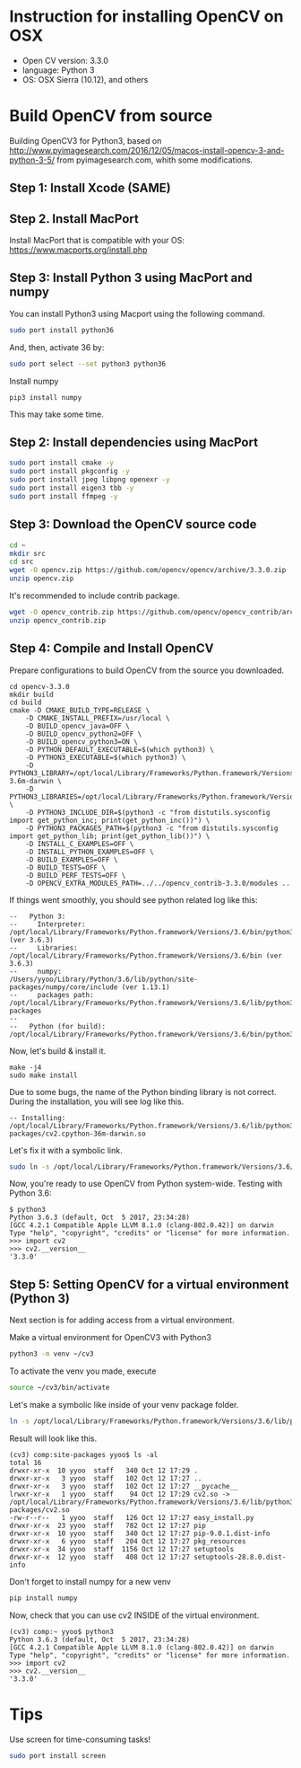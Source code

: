 # Instruction for installing OpenCV on OSX

* Open CV version: 3.3.0
* language: Python 3
* OS: OSX Sierra (10.12), and others


# Build OpenCV from source
 
 
Building OpenCV3 for Python3, based on 
http://www.pyimagesearch.com/2016/12/05/macos-install-opencv-3-and-python-3-5/ from pyimagesearch.com, whith some modifications. 

## Step 1: Install Xcode (SAME)


## Step 2. Install MacPort

Install MacPort that is compatible with your OS: https://www.macports.org/install.php



## Step 3: Install Python 3 using MacPort and numpy 

You can install Python3 using Macport using the following command.

```bash
sudo port install python36
```

And, then, activate 36 by:
```bash
sudo port select --set python3 python36
```


Install numpy
```
pip3 install numpy
```
This may take some time.


## Step 2: Install dependencies using MacPort
```bash
sudo port install cmake -y
sudo port install pkgconfig -y
sudo port install jpeg libpng openexr -y
sudo port install eigen3 tbb -y
sudo port install ffmpeg -y
```


## Step 3: Download the OpenCV source code
```bash
cd ~
mkdir src
cd src
wget -O opencv.zip https://github.com/opencv/opencv/archive/3.3.0.zip
unzip opencv.zip
```

It's recommended to include contrib package.
```bash
wget -O opencv_contrib.zip https://github.com/opencv/opencv_contrib/archive/3.3.0.zip
unzip opencv_contrib.zip
```


## Step 4: Compile and Install OpenCV




Prepare configurations to build OpenCV from the source you downloaded.
```
cd opencv-3.3.0
mkdir build
cd build
cmake -D CMAKE_BUILD_TYPE=RELEASE \
    -D CMAKE_INSTALL_PREFIX=/usr/local \
    -D BUILD_opencv_java=OFF \
    -D BUILD_opencv_python2=OFF \
    -D BUILD_opencv_python3=ON \
    -D PYTHON_DEFAULT_EXECUTABLE=$(which python3) \
    -D PYTHON3_EXECUTABLE=$(which python3) \
    -D PYTHON3_LIBRARY=/opt/local/Library/Frameworks/Python.framework/Versions/3.6/lib/python3.6/config-3.6m-darwin \
    -D PYTHON3_LIBRARIES=/opt/local/Library/Frameworks/Python.framework/Versions/3.6/bin \
    -D PYTHON3_INCLUDE_DIR=$(python3 -c "from distutils.sysconfig import get_python_inc; print(get_python_inc())") \
    -D PYTHON3_PACKAGES_PATH=$(python3 -c "from distutils.sysconfig import get_python_lib; print(get_python_lib())") \
    -D INSTALL_C_EXAMPLES=OFF \
    -D INSTALL_PYTHON_EXAMPLES=OFF \
    -D BUILD_EXAMPLES=OFF \
    -D BUILD_TESTS=OFF \
    -D BUILD_PERF_TESTS=OFF \
    -D OPENCV_EXTRA_MODULES_PATH=../../opencv_contrib-3.3.0/modules ..
```

If things went smoothly, you should see python related log like this:
```
--   Python 3:
--     Interpreter:                 /opt/local/Library/Frameworks/Python.framework/Versions/3.6/bin/python3 (ver 3.6.3)
--     Libraries:                   /opt/local/Library/Frameworks/Python.framework/Versions/3.6/bin (ver 3.6.3)
--     numpy:                       /Users/yyoo/Library/Python/3.6/lib/python/site-packages/numpy/core/include (ver 1.13.1)
--     packages path:               /opt/local/Library/Frameworks/Python.framework/Versions/3.6/lib/python3.6/site-packages
-- 
--   Python (for build):            /opt/local/Library/Frameworks/Python.framework/Versions/3.6/bin/python3
```



Now, let's build & install it.
```
make -j4
sudo make install
```


Due to some bugs, the name of the Python binding library is not correct.
During the installation, you will see log like this.
```
-- Installing: /opt/local/Library/Frameworks/Python.framework/Versions/3.6/lib/python3.6/site-packages/cv2.cpython-36m-darwin.so
```

Let's fix it with a symbolic link.
```bash
sudo ln -s /opt/local/Library/Frameworks/Python.framework/Versions/3.6/lib/python3.6/site-packages/cv2.cpython-36m-darwin.so /opt/local/Library/Frameworks/Python.framework/Versions/3.6/lib/python3.6/site-packages/cv2.so
```

Now, you're ready to use OpenCV from Python system-wide. 
Testing with Python 3.6: 
```
$ python3
Python 3.6.3 (default, Oct  5 2017, 23:34:28) 
[GCC 4.2.1 Compatible Apple LLVM 8.1.0 (clang-802.0.42)] on darwin
Type "help", "copyright", "credits" or "license" for more information.
>>> import cv2
>>> cv2.__version__
'3.3.0'
```


## Step 5: Setting OpenCV for a virtual environment (Python 3)

Next section is for adding access from a virtual environment.

Make a virtual environment for OpenCV3 with Python3
```bash
python3 -m venv ~/cv3
``` 

To activate the venv you made, execute
```bash
source ~/cv3/bin/activate
``` 


Let's make a symbolic like inside of your venv package folder. 
```bash
ln -s /opt/local/Library/Frameworks/Python.framework/Versions/3.6/lib/python3.6/site-packages/cv2.so ~/cv3/lib/python3.6/site-packages/cv2.so
```

Result will look like this.
```
(cv3) comp:site-packages yyoo$ ls -al
total 16
drwxr-xr-x  10 yyoo  staff   340 Oct 12 17:29 .
drwxr-xr-x   3 yyoo  staff   102 Oct 12 17:27 ..
drwxr-xr-x   3 yyoo  staff   102 Oct 12 17:27 __pycache__
lrwxr-xr-x   1 yyoo  staff    94 Oct 12 17:29 cv2.so -> /opt/local/Library/Frameworks/Python.framework/Versions/3.6/lib/python3.6/site-packages/cv2.so
-rw-r--r--   1 yyoo  staff   126 Oct 12 17:27 easy_install.py
drwxr-xr-x  23 yyoo  staff   782 Oct 12 17:27 pip
drwxr-xr-x  10 yyoo  staff   340 Oct 12 17:27 pip-9.0.1.dist-info
drwxr-xr-x   6 yyoo  staff   204 Oct 12 17:27 pkg_resources
drwxr-xr-x  34 yyoo  staff  1156 Oct 12 17:27 setuptools
drwxr-xr-x  12 yyoo  staff   408 Oct 12 17:27 setuptools-28.8.0.dist-info

```

Don't forget to install numpy for a new venv
```bash
pip install numpy
```


Now, check that you can use cv2 INSIDE of the virtual environment.

```
(cv3) comp:~ yyoo$ python3
Python 3.6.3 (default, Oct  5 2017, 23:34:28) 
[GCC 4.2.1 Compatible Apple LLVM 8.1.0 (clang-802.0.42)] on darwin
Type "help", "copyright", "credits" or "license" for more information.
>>> import cv2
>>> cv2.__version__
'3.3.0'
```



# Tips

Use screen for time-consuming tasks!

```bash
sudo port install screen
```

